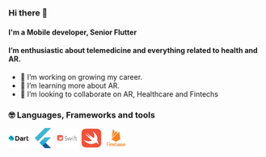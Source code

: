 ### Hi there 👋

#### I'm a Mobile developer, Senior Flutter
#### I’m enthusiastic about telemedicine and everything related to health and AR.

- 🔭 I’m working on growing my career.
- 🌱 I’m learning more about AR.
- 👯 I’m looking to collaborate on AR, Healthcare and Fintechs
<div align='left'>
  <h3>🤓 Languages, Frameworks and tools</h3>
  <div>
    <img src='https://github.com/devicons/devicon/blob/master/icons/dart/dart-original-wordmark.svg'
         width='40' height='40' title='Dart' alt='Dart'
    />&nbsp;
    <img src='https://github.com/devicons/devicon/blob/master/icons/flutter/flutter-original.svg'
         width='40' height='40' title='Flutter' alt='Flutter'
    />&nbsp;
    <img src='https://github.com/devicons/devicon/blob/master/icons/swift/swift-original-wordmark.svg'
         width='40' height='40' title='Swift' alt='Swift'
    />&nbsp;
    <img src='https://github.com/devicons/devicon/blob/master/icons/swift/swift-original.svg'
         width='40' height='40' title='SwiftUi' alt='SwiftUi'
    />&nbsp;
    <img src='https://github.com/devicons/devicon/blob/master/icons/firebase/firebase-plain-wordmark.svg'
         width='40' height='40' title='Firebase' alt='Firebase'
    />&nbsp;
    
  </div>
</div>
<!--
**adarista012/adarista012** is a ✨ _special_ ✨ repository because its `README.md` (this file) appears on your GitHub profile.

Here are some ideas to get you started:

- 🔭 I’m currently working on growing my career.
- 🌱 I’m currently learning more about AR.
- 👯 I’m looking to collaborate on AR anf Healthcare
- 🤔 I’m looking for help with ...
- 💬 Ask me about ...
- 📫 How to reach me: ...
- 😄 Pronouns: ...
- ⚡ Fun fact: ...
-->
